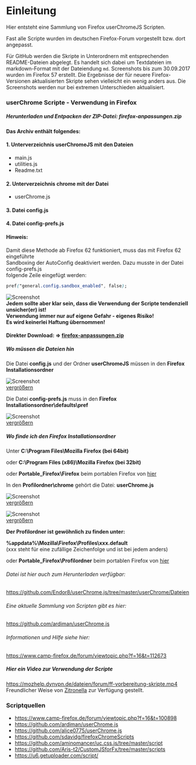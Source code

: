 # Einleitung
Hier entsteht eine Sammlung von Firefox userChromeJS Scripten.

Fast alle Scripte wurden im deutschen Firefox-Forum vorgestellt bzw. dort angepasst.

Für GitHub werden die Skripte in Unterordnern mit entsprechenden README-Dateien abgelegt. Es handelt sich dabei um 
Textdateien im markdown-Format mit der Dateiendung `md`. Screenshots bis zum 30.09.2017 wurden im Firefox 57 erstellt. 
Die Ergebnisse der für neuere Firefox-Versionen aktualisierten Skripte sehen vielleicht ein wenig anders aus. Die Screenshots 
werden nur bei extremen Unterschieden aktualisiert. 

### userChrome Scripte -  Verwendung in Firefox    

##### Herunterladen und Entpacken der ZIP-Datei: firefox-anpassungen.zip

#### Das Archiv enthält folgendes:   

  #### 1. Unterverzeichnis userChromeJS mit den Dateien   
   * main.js
   * utilities.js
   * Readme.txt

  #### 2. Unterverzeichnis chrome mit der Datei     
   * userChrome.js

  #### 3. Datei config.js   

  #### 4. Datei config-prefs.js  

  #### Hinweis:
  Damit diese Methode ab Firefox 62 funktioniert, muss das mit Firefox 62 eingeführte    
  Sandboxing der AutoConfig deaktiviert werden. Dazu musste in der Datei config-prefs.js    
  folgende Zeile eingefügt werden:  
  ```CSS
  pref("general.config.sandbox_enabled", false);
  ``` 
    
![Screenshot](https://github.com/Endor8/userChrome.js/blob/master/userChrome/images/Warnung.png?raw=true)     
  **Jedem sollte aber klar sein, dass die Verwendung der Scripte tendenziell unsicher(er) ist!**    
  **Verwendung immer nur auf eigene Gefahr - eigenes Risiko!**    
  **Es wird keinerlei Haftung übernommen!**    
  
#### Direkter Download: **⇒** [firefox-anpassungen.zip](https://raw.githubusercontent.com/Endor8/userChrome.js/master/userChrome/Dateien/firefox-anpassungen.zip)

##### Wo müssen die Dateien hin

Die Datei **config.js** und der Ordner **userChromeJS** müssen in den **Firefox Installationsordner**

![Screenshot](https://github.com/Endor8/userChrome.js/blob/master/userChrome/images/Screenshot4-400px.png?raw=true)  
[vergrößern](https://github.com/Endor8/userChrome.js/blob/master/userChrome/images/Screenshot4-600px.png?raw=true)

Die Datei **config-prefs.js** muss in den **Firefox Installationsordner\defaults\pref**

![Screenshot](https://github.com/Endor8/userChrome.js/blob/master/userChrome/images/Screenshot5-400px.png?raw=true)     
[vergrößern](https://github.com/Endor8/userChrome.js/blob/master/userChrome/images/Screenshot5-600px.png?raw=true)

##### Wo finde ich den Firefox Installationsordner

Unter **C:\Program Files\Mozilla Firefox (bei 64bit)**

oder 
**C:\Program Files (x86)\Mozilla Firefox (bei 32bit)**

oder 
**Portable_Firefox\Firefox** beim portablen Firefox von [hier](https://mozhelp.dynvpn.de/dateien/index.php?path=Programme/)

In den **Profilordner\chrome** gehört die Datei:
**userChrome.js**

![Screenshot](https://github.com/Endor8/userChrome.js/blob/master/userChrome/images/Screenshot2-400px.png?raw=true)   
[vergrößern](https://github.com/Endor8/userChrome.js/blob/master/userChrome/images/Screenshot2-600px.png?raw=true)

![Screenshot](https://github.com/Endor8/userChrome.js/blob/master/userChrome/images/Screenshot1-400px.png?raw=true)      
[vergrößern](https://github.com/Endor8/userChrome.js/blob/master/userChrome/images/Screenshot1-600px.png?raw=true)

**Der Profilordner ist gewöhnlich zu finden unter:**

**%appdata%\Mozilla\Firefox\Profiles\xxx.default**                                     
(xxx steht für eine zufällige Zeichenfolge und ist bei jedem anders)

oder
**Portable_Firefox\Profilordner** beim portablen Firefox von [hier](https://mozhelp.dynvpn.de/dateien/index.php?path=Programme/)
   
###### Datei ist hier auch zum Herunterladen verfügbar:
https://github.com/Endor8/userChrome.js/tree/master/userChrome/Dateien

###### Eine aktuelle Sammlung von Scripten gibt es hier:
https://github.com/ardiman/userChrome.js

###### Informationen und Hilfe siehe hier:
https://www.camp-firefox.de/forum/viewtopic.php?f=16&t=112673

##### Hier ein Video zur Verwendung der Scripte
https://mozhelp.dynvpn.de/dateien/forum/ff-vorbereitung-skripte.mp4     
Freundlicher Weise von [Zitronella](https://www.camp-firefox.de/forum/thema/132699-videoanleitung-f%C3%BCr-userchrome-css-usercontent-css-vorbereitung-skripte/?postID=1173160#post1173160) zur Verfügung gestellt.


### Scriptquellen
- https://www.camp-firefox.de/forum/viewtopic.php?f=16&t=100898
- https://github.com/ardiman/userChrome.js
- https://github.com/alice0775/userChrome.js
- https://github.com/sdavidg/firefoxChromeScripts
- https://github.com/aminomancer/uc.css.js/tree/master/script
- https://github.com/Aris-t2/CustomJSforFx/tree/master/scripts
- https://u6.getuploader.com/script/
